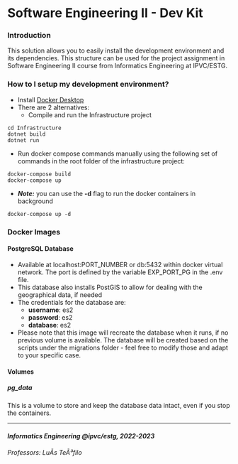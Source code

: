 # Software Engineering II - Dev Kit #

### Introduction ###

This solution allows you to easily install the development environment and its dependencies.
This structure can be used for the project assignment in Software Engineering II course from Informatics Engineering at IPVC/ESTG.

### How to I setup my development environment? ###

* Install [Docker Desktop](https://www.docker.com/products/docker-desktop/)
* There are 2 alternatives:
    * Compile and run the Infrastructure project
```
cd Infrastructure
dotnet build
dotnet run
```
* Run docker compose commands manually using the following set of commands in the root folder of the infrastructure project:
```
docker-compose build
docker-compose up
```
* ***Note:*** you can use the **-d** flag to run the docker containers in background
```
docker-compose up -d
```

### Docker Images ###

#### PostgreSQL Database ####

* Available at localhost:PORT_NUMBER or db:5432 within docker virtual network. The port is defined by the variable EXP_PORT_PG in the .env file.
* This database also installs PostGIS to allow for dealing with the geographical data, if needed
* The credentials for the database are:
    * **username**: es2
    * **password**: es2
    * **database**: es2
* Please note that this image will recreate the database when it runs, if no previous volume is available. The database will be created based on the scripts under the migrations folder - feel free to modify those and adapt to your specific case.

#### Volumes ####

##### *pg_data* #####
This is a volume to store and keep the database data intact, even if you stop the containers.

___
#### _Informatics Engineering @ipvc/estg, 2022-2023_ ####
###### _Professors: LuÃ­s TeÃ³filo_ ######